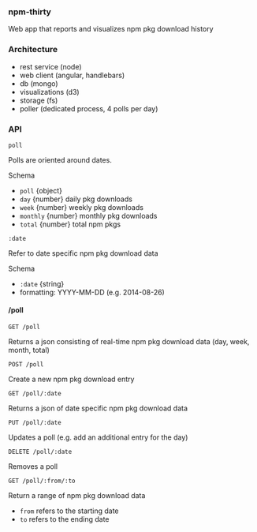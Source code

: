 ### npm-thirty

Web app that reports and visualizes npm pkg download history

### Architecture
* rest service (node)
* web client (angular, handlebars)
* db (mongo)
* visualizations (d3)
* storage (fs)
* poller (dedicated process, 4 polls per day)

### API

`poll`

Polls are oriented around dates.

Schema
* `poll` {object}
* `day` {number} daily pkg downloads
* `week` {number} weekly pkg downloads
* `monthly` {number} monthly pkg downloads
* `total` {number} total npm pkgs

`:date`

Refer to date specific npm pkg download data

Schema
* `:date` {string}
* formatting: YYYY-MM-DD (e.g. 2014-08-26)

#### /poll

`GET /poll`

Returns a json consisting of real-time npm pkg download data (day, week, month, total)

`POST /poll`

Create a new npm pkg download entry

`GET /poll/:date`

Returns a json of date specific npm pkg download data

`PUT /poll/:date`

Updates a poll (e.g. add an additional entry for the day)

`DELETE /poll/:date`

Removes a poll

`GET /poll/:from/:to`

Return a range of npm pkg download data
* `from` refers to the starting date
* `to` refers to the ending date
